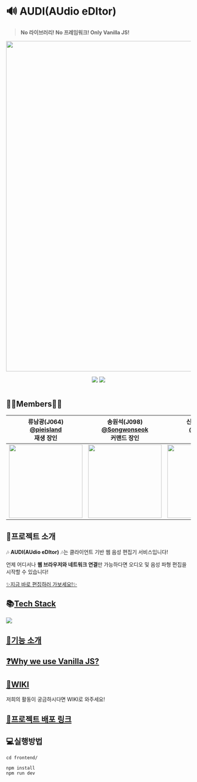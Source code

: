 # 🔊 AUDI(AUdio eDItor)
> **No 라이브러리! No 프레임워크! Only Vanilla JS!**

<div style="width:100%; display:flex; flex-direction: column; justify-content:center; align-items: center;">
  <img src="https://ifh.cc/g/PIGVGZ.png" width=900/>
   <p align-"center">
    <img src="https://img.shields.io/badge/javascript-ES6+-yellow?logo=javascript"/>
    <img src="https://img.shields.io/badge/typescript-v4.0.2-blue?logo=typescript&logoColor=007ACC" />
   </p>
</div>

## 👩‍💻Members👨‍💻

|           류남광(J064)<br/>[@pieisland](https://github.com/pieisland)<br/>재생 장인          | 송원석(J098)<br/>[@Songwonseok](https://github.com/Songwonseok)<br/>커맨드 장인  | 신우진(J104)<br/> [@wooojini](https://github.com/wooojini)<br/>개발 장인  | 최정은(J206)<br/> [@Jeongeun-Choi](https://github.com/Jeongeun-Choi)<br/>페어프로그래밍 장인          |
| :----------------------------------------------------------: | :---------------------------------------------: | :-------------------------------------------------: | ----------------------------------------------------------- | 
| <img src="https://avatars2.githubusercontent.com/u/35261724?s=460&u=514bbf937b4638c75c39ea1c89b13f42241001da&v=4" width=200> | <img src="https://avatars3.githubusercontent.com/u/7006837?s=460&u=5b6e7c433169c0c7b4ca093bfd1dbae6dc998c0b&v=4" width=200>           | <img src="https://user-images.githubusercontent.com/32856129/99922657-0bf59700-2d75-11eb-94c0-50df40daffa0.jpg" width=200>          |<img src="https://avatars0.githubusercontent.com/u/55783203?s=460&u=20b5c88d7b77a6c81c1272e066ec34943daf0c92&v=4" width=200>  |

## 📢프로젝트 소개
🎶 **AUDI(AUdio eDItor)** 🎶는 클라이언트 기반 웹 음성 편집기 서비스입니다!

언제 어디서나 **웹 브라우저와 네트워크 연결**만 가능하다면 오디오 및 음성 파형 편집을 시작할 수 있습니다!

[✨지금 바로 편집하러 가보세요!✨](http://www.audi-editor.ml/)

## 📚[Tech Stack](https://github.com/boostcamp-2020/Project14-A-Web-Audio-Editor/wiki/Tech-Stack)
![](https://ifh.cc/g/vP9INy.jpg)

## [🎼기능 소개](https://www.notion.so/AUDI-52e167692e7944579ddedd90a66d0e53)
  
## [❓Why we use Vanilla JS?](https://github.com/boostcamp-2020/Project14-A-Web-Audio-Editor/wiki/Why-we-use-Vanilla-JS%3F)

## [🥝WIKI](https://github.com/boostcamp-2020/Project14-A-Web-Audio-Editor/wiki)
저희의 활동이 궁금하시다면 WIKI로 와주세요!

## [🚀프로젝트 배포 링크](http://audi-editor.ml)

## 💻실행방법
```
cd frontend/

npm install
npm run dev
```
